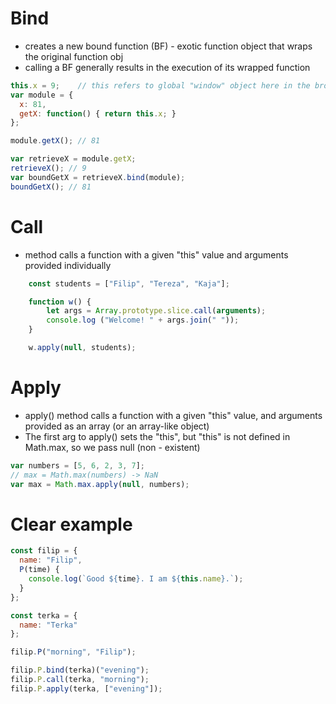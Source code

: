 
# Bind
* creates a new bound function (BF) - exotic function object that wraps the original function obj
*  calling a BF generally results in the execution of its wrapped function

```javascript
this.x = 9;    // this refers to global "window" object here in the browser
var module = {
  x: 81,
  getX: function() { return this.x; }
};

module.getX(); // 81

var retrieveX = module.getX;
retrieveX(); // 9
var boundGetX = retrieveX.bind(module);
boundGetX(); // 81
```
# Call
* method calls a function with a given "this" value and arguments provided individually

```javascript
    const students = ["Filip", "Tereza", "Kaja"];

    function w() {
        let args = Array.prototype.slice.call(arguments);
        console.log ("Welcome! " + args.join(" "));
    }

    w.apply(null, students);
```


# Apply
* apply() method calls a function with a given "this" value, and arguments provided as an array (or an array-like object)
* The first arg to apply() sets the "this", but "this" is not defined in Math.max, so we pass null (non - existent)

```javascript
var numbers = [5, 6, 2, 3, 7];
// max = Math.max(numbers) -> NaN
var max = Math.max.apply(null, numbers); 
```






# Clear example

```javascript
const filip = {
  name: "Filip",
  P(time) {
    console.log(`Good ${time}. I am ${this.name}.`);
  }
};

const terka = {
  name: "Terka"
};

filip.P("morning", "Filip");

filip.P.bind(terka)("evening");
filip.P.call(terka, "morning");
filip.P.apply(terka, ["evening"]);



```
